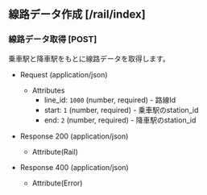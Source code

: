 ## 線路データ作成 [/rail/index]
### 線路データ取得 [POST]
乗車駅と降車駅をもとに線路データを取得します。  

+ Request (application/json)
	+ Attributes
		+ line_id: `1000` (number, required) - 路線Id
		+ start: `1` (number, required) - 乗車駅のstation_id
		+ end: `2` (number, required) - 降車駅のstation_id

+ Response 200 (application/json)
	+ Attribute(Rail)
		
+ Response 400 (application/json)
	+ Attribute(Error)


